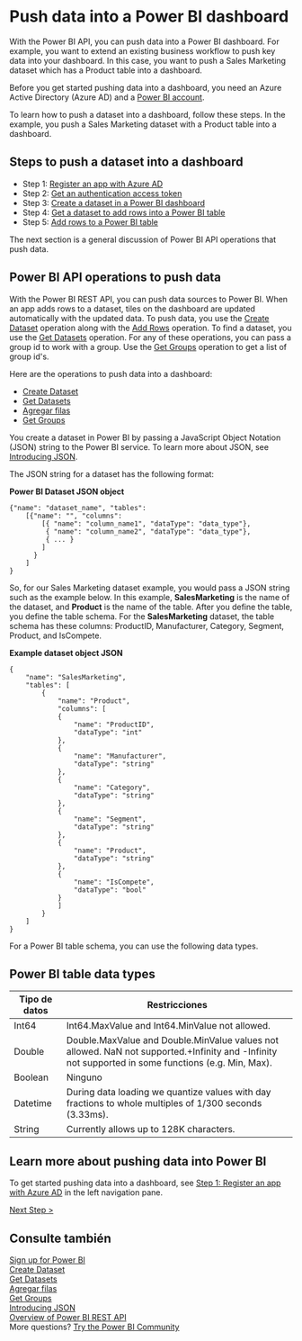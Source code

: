 <properties
   pageTitle="Push data into a dashboard"
   description="Push data into a Power BI dashboard"
   services="powerbi"
   documentationCenter=""
   authors="guyinacube"
   manager="mblythe"
   backup=""
   editor=""
   tags=""
   qualityFocus="monitoring"
   qualityDate="04/15/2016"/>

<tags
   ms.service="powerbi"
   ms.devlang="NA"
   ms.topic="article"
   ms.tgt_pltfrm="NA"
   ms.workload="powerbi"
   ms.date="08/23/2016"
   ms.author="asaxton"/>

# Push data into a Power BI dashboard

With the Power BI API, you can push data into a Power BI dashboard. For example, you want to extend an existing business workflow to push key data into your dashboard. In this case, you want to push a Sales Marketing dataset which has a Product table into a dashboard.

Before you get started pushing data into a dashboard, you need an Azure Active Directory (Azure AD) and a <bpt id="p1">[</bpt>Power BI account<ept id="p1">](powerbi-admin-free-with-custom-azure-directory.md)</ept>.

To learn how to push a dataset into a dashboard, follow these steps. In the example, you push a Sales Marketing dataset with a Product table into a dashboard.

## Steps to push a dataset into a dashboard

- Step 1: <bpt id="p1">[</bpt>Register an app with Azure AD<ept id="p1">](powerbi-developer-walkthrough-push-data-register-app-with-azure-ad.md)</ept>
- Step 2: <bpt id="p1">[</bpt>Get an authentication access token<ept id="p1">](powerbi-developer-walkthrough-push-data-get-token.md)</ept>
- Step 3: <bpt id="p1">[</bpt>Create a dataset in a Power BI dashboard<ept id="p1">](powerbi-developer-walkthrough-push-data-create-dataset.md)</ept>
- Step 4: <bpt id="p1">[</bpt>Get a dataset to add rows into a Power BI table<ept id="p1">](powerbi-developer-walkthrough-push-data-get-datasets.md)</ept>
- Step 5: <bpt id="p1">[</bpt>Add rows to a Power BI table<ept id="p1">](powerbi-developer-walkthrough-push-data-add-rows.md)</ept>

The next section is a general discussion of Power BI API operations that push data.

## Power BI API operations to push data

With the Power BI REST API, you can push data sources to Power BI. When an app adds rows to a dataset, tiles on the dashboard are updated automatically with the updated data. To push data, you use the <bpt id="p1">[</bpt>Create Dataset<ept id="p1">](https://msdn.microsoft.com/library/mt203562.aspx)</ept> operation along with the <bpt id="p2">[</bpt>Add Rows<ept id="p2">](https://msdn.microsoft.com/library/mt203561.aspx)</ept> operation. To find a dataset, you use the <bpt id="p1">[</bpt>Get Datasets<ept id="p1">](https://msdn.microsoft.com/library/mt203567.aspx)</ept> operation. For any of these operations, you can pass a group id to work with a group. Use the <bpt id="p1">[</bpt>Get Groups<ept id="p1">](https://msdn.microsoft.com/library/mt243842.aspx)</ept> operation to get a list of group id's.

Here are the operations to push data into a dashboard:

- [Create Dataset](https://msdn.microsoft.com/library/mt203562.aspx)
- [Get Datasets](https://msdn.microsoft.com/library/mt203567.aspx)
- [Agregar filas](https://msdn.microsoft.com/library/mt203561.aspx)
- [Get Groups](https://msdn.microsoft.com/library/mt243842.aspx)

You create a dataset in Power BI by passing a JavaScript Object Notation (JSON) string to the Power BI service. To learn more about JSON, see <bpt id="p1">[</bpt>Introducing JSON<ept id="p1">](http://json.org/)</ept>.

The JSON string for a dataset has the following format:

**Power BI Dataset JSON object**

    {"name": "dataset_name", "tables":
        [{"name": "", "columns":
            [{ "name": "column_name1", "dataType": "data_type"},
             { "name": "column_name2", "dataType": "data_type"},
             { ... }
            ]
          }
        ]
    }

So, for our Sales Marketing dataset example, you would pass a JSON string such as the example below. In this example, <bpt id="p1">**</bpt>SalesMarketing<ept id="p1">**</ept> is the name of the dataset, and <bpt id="p2">**</bpt>Product<ept id="p2">**</ept> is the name of the table. After you define the table, you define the table schema. For the <bpt id="p1">**</bpt>SalesMarketing<ept id="p1">**</ept> dataset, the table schema has these columns: ProductID, Manufacturer, Category, Segment, Product, and IsCompete.

**Example dataset object JSON**

    {
        "name": "SalesMarketing",
        "tables": [
            {
                "name": "Product",
                "columns": [
                {
                    "name": "ProductID",
                    "dataType": "int"
                },
                {
                    "name": "Manufacturer",
                    "dataType": "string"
                },
                {
                    "name": "Category",
                    "dataType": "string"
                },
                {
                    "name": "Segment",
                    "dataType": "string"
                },
                {
                    "name": "Product",
                    "dataType": "string"
                },
                {
                    "name": "IsCompete",
                    "dataType": "bool"
                }
                ]
            }
        ]
    }

For a Power BI table schema, you can use the following data types.

## Power BI table data types

|**Tipo de datos**|**Restricciones**
|---|---
|Int64|Int64.MaxValue and Int64.MinValue not allowed.
|Double|Double.MaxValue and Double.MinValue values not allowed. NaN not supported.+Infinity and -Infinity not supported in some functions (e.g. Min, Max).
|Boolean|Ninguno
|Datetime|During data loading we quantize values with day fractions to whole multiples of 1/300 seconds (3.33ms).
|String|Currently allows up to 128K characters.


## Learn more about pushing data into Power BI

To get started pushing data into a dashboard, see <bpt id="p1">[</bpt>Step 1: Register an app with Azure AD<ept id="p1">](powerbi-developer-walkthrough-push-data-register-app-with-azure-ad.md)</ept> in the left navigation pane.

[Next Step &gt;](powerbi-developer-walkthrough-push-data-register-app-with-azure-ad.md)

## Consulte también

[Sign up for Power BI](powerbi-admin-free-with-custom-azure-directory.md)  
[Create Dataset](https://msdn.microsoft.com/library/mt203562.aspx)  
[Get Datasets](https://msdn.microsoft.com/library/mt203567.aspx)  
[Agregar filas](https://msdn.microsoft.com/library/mt203561.aspx)  
[Get Groups](https://msdn.microsoft.com/library/mt243842.aspx)  
[Introducing JSON](http://json.org/)  
[Overview of Power BI REST API](powerbi-developer-overview-of-power-bi-rest-api.md)  
More questions? [Try the Power BI Community](http://community.powerbi.com/)